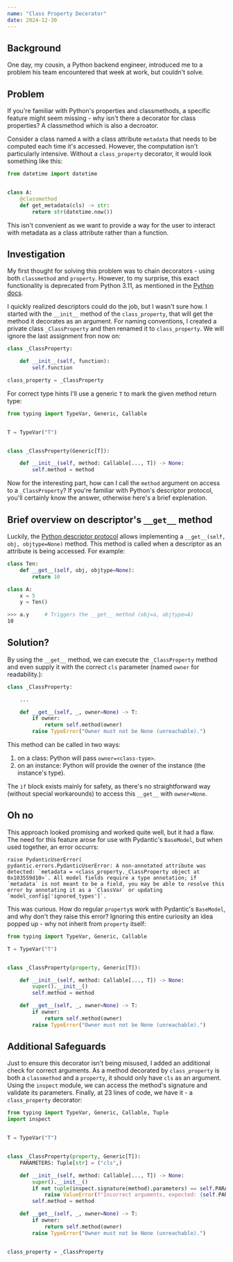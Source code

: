 ```yaml
---
name: "Class Property Decorator"
date: 2024-12-30
---
```


## Background

One day, my cousin, a Python backend engineer, introduced me to a problem his team encountered that week at work, but couldn't solve.

## Problem

If you're familiar with Python's properties and classmethods, a specific feature might seem missing - why isn't there a decorator for class properties? A classmethod which is also a decroator.

Consider a class named `A` with a class attribute `metadata` that needs to be computed each time it's accessed. However, the computation isn't particularly intensive. Without a `class_property` decorator, it would look something like this:

```python
from datetime import datetime


class A:
    @classmethod
    def get_metadata(cls) -> str:
        return str(datetime.now())

```

This isn't convenient as we want to provide a way for the user to interact with metadata as a class attribute rather than a function.

## Investigation

My first thought for solving this problem was to chain decorators - using both `classmethod` and `property`. However, to my surprise, this exact functionality is deprecated from Python 3.11, as mentioned in the [Python docs](https://docs.python.org/3/howto/descriptor.html#class-methods).

I quickly realized descriptors could do the job, but I wasn't sure how. I started with the `__init__` method of the `class_property`, that will get the method it decorates as an argument. For naming conventions, I created a private class `_ClassProperty` and then renamed it to `class_property`. We will ignore the last assignment fron now on:

```python
class _ClassProperty:

    def __init__(self, function):
        self.function

class_property = _ClassProperty
```

For correct type hints I'll use a generic `T` to mark the given method return type:

```python
from typing import TypeVar, Generic, Callable


T = TypeVar("T")


class _ClassProperty(Generic[T]):

    def __init__(self, method: Callable[..., T]) -> None:
        self.method = method

```

Now for the interesting part, how can I call the `method` argument on access to a `_ClassProperty`? If you're familiar with Python's descriptor protocol, you'll certainly know the answer, otherwise here's a brief explenation.

## Brief overview on descriptor's `__get__` method

Luckily, the [Python descriptor protocol](https://docs.python.org/3/howto/descriptor.html#descriptor-howto-guide) allows implementing a `__get__(self, obj, objtype=None)` method. This method is called when a descriptor as an attribute is being accessed. For example:

```python
class Ten:
    def __get__(self, obj, objtype=None):
        return 10

class A:
    x = 5
    y = Ten()
```

```bash
>>> a.y     # Triggers the __get__ method (obj=a, objtype=A)
10
```

## Solution?

By using the `__get__` method, we can execute the `_ClassProperty` method and even supply it with the correct `cls` parameter (named `owner` for readability.):

```python
class _ClassProperty:

    ...

    def __get__(self, _, owner=None) -> T:
        if owner:
            return self.method(owner)
        raise TypeError("Owner must not be None (unreachable).")

```

This method can be called in two ways:

1.  on a class: Python will pass `owner=<class-type>`.
2.  on an instance: Python will provide the owner of the instance (the instance's type).

The `if` block exists mainly for safety, as there's no straightforward way (without special workarounds) to access this `__get__` with `owner=None`.

## Oh no

This approach looked promising and worked quite well, but it had a flaw. The need for this feature arose for use with Pydantic's `BaseModel`, but when used together, an error occurrs:

```console
raise PydanticUserError(
pydantic.errors.PydanticUserError: A non-annotated attribute was detected: `metadata = <class_property._ClassProperty object at 0x103559d10>`. All model fields require a type annotation; if `metadata` is not meant to be a field, you may be able to resolve this error by annotating it as a `ClassVar` or updating `model_config['ignored_types']`.
```

This was curious. How do regular `property`s work with Pydantic's `BaseModel`, and why don't they raise this error? Ignoring this entire curiosity an idea popped up - why not inherit from `property` itself:

```python
from typing import TypeVar, Generic, Callable

T = TypeVar("T")


class _ClassProperty(property, Generic[T]):

    def __init__(self, method: Callable[..., T]) -> None:
        super().__init__()
        self.method = method

    def __get__(self, _, owner=None) -> T:
        if owner:
            return self.method(owner)
        raise TypeError("Owner must not be None (unreachable).")

```

## Additional Safeguards

Just to ensure this decorator isn't being misused, I added an additional check for correct arguments. As a method decorated by `class_property` is both a `classmethod` and a `property`, it should only have `cls` as an argument. Using the `inspect` module, we can access the method's signature and validate its parameters. Finally, at 23 lines of code, we have it - a `class_property` decorator:

```python
from typing import TypeVar, Generic, Callable, Tuple
import inspect


T = TypeVar("T")


class _ClassProperty(property, Generic[T]):
    PARAMETERS: Tuple[str] = ("cls",)

    def __init__(self, method: Callable[..., T]) -> None:
        super().__init__()
        if not tuple(inspect.signature(method).parameters) == self.PARAMETERS:
            raise ValueError(f"Incorrect arguments, expected: {self.PARAMETERS}.")
        self.method = method

    def __get__(self, _, owner=None) -> T:
        if owner:
            return self.method(owner)
        raise TypeError("Owner must not be None (unreachable).")


class_property = _ClassProperty
```
